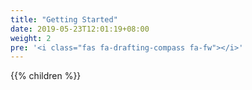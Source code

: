```yaml
---
title: "Getting Started"
date: 2019-05-23T12:01:19+08:00
weight: 2
pre: '<i class="fas fa-drafting-compass fa-fw"></i>'
---
```


{{% children %}}

